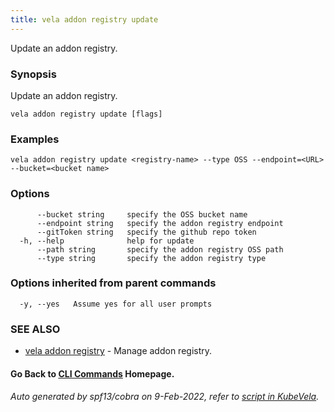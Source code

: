 ```yaml
---
title: vela addon registry update
---
```


Update an addon registry.

### Synopsis

Update an addon registry.

```
vela addon registry update [flags]
```

### Examples

```
vela addon registry update <registry-name> --type OSS --endpoint=<URL> --bucket=<bucket name>
```

### Options

```
      --bucket string     specify the OSS bucket name
      --endpoint string   specify the addon registry endpoint
      --gitToken string   specify the github repo token
  -h, --help              help for update
      --path string       specify the addon registry OSS path
      --type string       specify the addon registry type
```

### Options inherited from parent commands

```
  -y, --yes   Assume yes for all user prompts
```

### SEE ALSO

* [vela addon registry](vela_addon_registry)	 - Manage addon registry.

#### Go Back to [CLI Commands](vela) Homepage.


###### Auto generated by spf13/cobra on 9-Feb-2022, refer to [script in KubeVela](https://github.com/oam-dev/kubevela/tree/master/hack/docgen).
